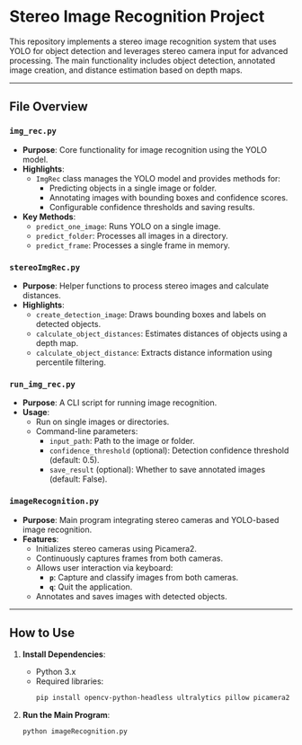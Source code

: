# Stereo Image Recognition Project

This repository implements a stereo image recognition system that uses YOLO for object detection and leverages stereo camera input for advanced processing. The main functionality includes object detection, annotated image creation, and distance estimation based on depth maps.

---

## File Overview

### **`img_rec.py`**
- **Purpose**: Core functionality for image recognition using the YOLO model.
- **Highlights**:
  - `ImgRec` class manages the YOLO model and provides methods for:
    - Predicting objects in a single image or folder.
    - Annotating images with bounding boxes and confidence scores.
    - Configurable confidence thresholds and saving results.
- **Key Methods**:
  - `predict_one_image`: Runs YOLO on a single image.
  - `predict_folder`: Processes all images in a directory.
  - `predict_frame`: Processes a single frame in memory.

### **`stereoImgRec.py`**
- **Purpose**: Helper functions to process stereo images and calculate distances.
- **Highlights**:
  - `create_detection_image`: Draws bounding boxes and labels on detected objects.
  - `calculate_object_distances`: Estimates distances of objects using a depth map.
  - `calculate_object_distance`: Extracts distance information using percentile filtering.

### **`run_img_rec.py`**
- **Purpose**: A CLI script for running image recognition.
- **Usage**:
  - Run on single images or directories.
  - Command-line parameters:
    - `input_path`: Path to the image or folder.
    - `confidence_threshold` (optional): Detection confidence threshold (default: 0.5).
    - `save_result` (optional): Whether to save annotated images (default: False).

### **`imageRecognition.py`**
- **Purpose**: Main program integrating stereo cameras and YOLO-based image recognition.
- **Features**:
  - Initializes stereo cameras using Picamera2.
  - Continuously captures frames from both cameras.
  - Allows user interaction via keyboard:
    - **`p`**: Capture and classify images from both cameras.
    - **`q`**: Quit the application.
  - Annotates and saves images with detected objects.

---

## How to Use

1. **Install Dependencies**:
   - Python 3.x
   - Required libraries:
     ```bash
     pip install opencv-python-headless ultralytics pillow picamera2
     ```

2. **Run the Main Program**:
   ```bash
   python imageRecognition.py
